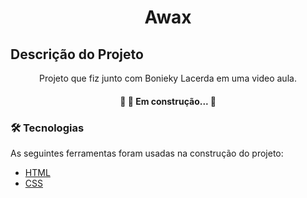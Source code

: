 <h1 align="center">Awax</h1>

## Descrição do Projeto
<p align="center">Projeto que fiz junto com Bonieky Lacerda em uma video aula.</p>

<h4 align="center"> 
	🚧 🚀 Em construção... 🚧
</h4>

### 🛠 Tecnologias

As seguintes ferramentas foram usadas na construção do projeto:

- [HTML](https://developer.mozilla.org/pt-BR/docs/Web/Guide/HTML/HTML5)
- [CSS](https://developer.mozilla.org/pt-BR/docs/Archive/CSS3)
